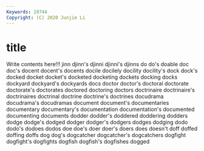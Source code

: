 ```yaml
---
Keywords: 19744
Copyright: (C) 2020 Junjie Li
---
```


# title

Write contents here!!!
jinn 
djinn's 
djinni
djinni's 
djinns 
do 
do's 
doable 
doc 
doc's 
docent 
docent's 
docents
docile 
docilely 
docility 
docility's 
dock 
dock's 
docked 
docket 
docket's 
docketed
docketing 
dockets 
docking 
docks 
dockyard 
dockyard's 
dockyards 
docs 
doctor 
doctor's
doctoral 
doctorate 
doctorate's 
doctorates 
doctored 
doctoring 
doctors 
doctrinaire 
doctrinaire's 
doctrinaires
doctrinal 
doctrine 
doctrine's 
doctrines 
docudrama 
docudrama's 
docudramas 
document 
document's 
documentaries
documentary 
documentary's 
documentation 
documentation's 
documented 
documenting 
documents 
dodder 
dodder's 
doddered
doddering 
dodders 
dodge 
dodge's 
dodged 
dodger 
dodger's 
dodgers 
dodges 
dodging
dodo 
dodo's 
dodoes 
dodos 
doe 
doe's 
doer 
doer's 
doers 
does
doesn't 
doff 
doffed 
doffing 
doffs 
dog 
dog's 
dogcatcher 
dogcatcher's 
dogcatchers
dogfight 
dogfight's 
dogfights 
dogfish 
dogfish's 
dogfishes 
dogged 
